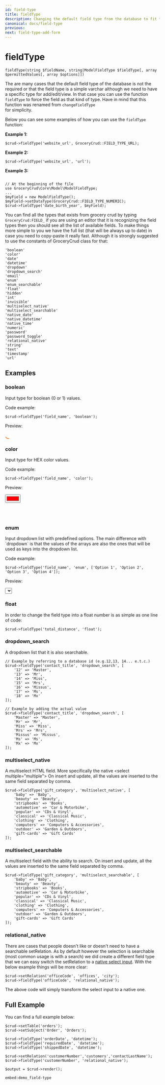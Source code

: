 ```yaml
---
id: field-type
title: fieldType
description: Changing the default field type from the database to fit to our needs. 
canonical: docs/field-type
previous:
next: field-type-add-form
---
```


# fieldType

<style>
    .loader {
        width: 20px;
        height: 20px;
        border: 2px solid #FFF;
        border-bottom-color: #f25f0a;
        border-radius: 50%;
        display: inline-block;
        box-sizing: border-box;
        animation: rotation 1s linear infinite;
    }

    @keyframes rotation {
        0% {
            transform: rotate(0deg);
        }
        100% {
            transform: rotate(360deg);
        }
    } 
</style>

<pre><code class="language-php">fieldType(string $fieldName, string|ModelFieldType $fieldType[, array $permittedValues[, array $options]])</code></pre>

The are many cases that the default field type of the database is not the required or that the field type is a simple varchar although we need to have a specific type for add/edit/view. In that case you can use the function <code>fieldType</code> to force the field as that kind of type. Have in mind that this function was renamed from <code>changeFieldType </code>for simplicity.

Below you can see some examples of how you can use the <code>fieldType</code> function:

<strong>Example 1:</strong>
<pre><code class="language-php">$crud->fieldType('website_url', GroceryCrud::FIELD_TYPE_URL);</code></pre>

<strong>Example 2:</strong>
<pre><code class="language-php">$crud->fieldType('website_url', 'url');</code></pre>

<strong>Example 3:</strong> 
<pre><code class="language-php">
// At the beginning of the file
use GroceryCrud\Core\Model\ModelFieldType;
...
$myField = new ModelFieldType();
$myField->setDataType(GroceryCrud::FIELD_TYPE_NUMERIC);
$crud->fieldType('date_birth_year', $myField);</code></pre>

You can find all the types that exists from grocery crud by typing <code>GroceryCrud:FIELD_</code> if you are using an editor that it is recognizing the field types then you should see all the list of available fields. To make things more simple to you we have the full list (that will be always up to date) in case you need to copy-paste it really fast. Although it is strongly suggested to use the constants of GroceryCrud class for that:

<pre><code class="language-php">'boolean'
'color'
'date'
'datetime'
'dropdown'
'dropdown_search'
'email'
'enum'
'enum_searchable'
'float' 
'hidden'
'int'
'invisible'
'multiselect_native' 
'multiselect_searchable' 
'native_date'
'native_datetime'
'native_time' 
'numeric'
'password'
'password_toggle'
'relational_native'
'string'
'text' 
'timestamp'
'url'
</code></pre>

<div class="grocery-crud">

<h2>Examples</h2>

<h3 id="boolean">boolean</h3>

<p>Input type for boolean (0 or 1) values.</p>

<p>Code example:</p>

<pre class="language-php"><code class="language-php">$crud-&gt;fieldType('field_name', 'boolean');</code></pre>

<p>Preview:</p>

<div class="loader"></div>

<br/>

<h3 id="color">color</h3>

<p>Input type for HEX color values.</p>

<p>Code example:</p>

<pre class="language-php"><code class="language-php">$crud-&gt;fieldType('field_name', 'color');</code></pre>

<p>Preview:</p>

<!-- Code will be replaced by the actual demo preview -->
<input type="color" name="color" value="#ff0000">

<br/><br/>
<h3 id="enum">enum</h3>

<p>Input dropdown list with predefined options. The main difference with `dropdown` is that the values of the arrays are also the ones that will be used as keys into the dropdown list.</p>

<p>Code example:</p>

<pre class="language-php"><code class="language-php">$crud-&gt;fieldType('field_name', 'enum', ['Option 1', 'Option 2', 'Option 3', 'Option 4']);</code></pre>

<p>Preview:</p>

<!-- Code will be replaced by the actual demo preview -->
<select name="enum" class="form-control form-select"></select>
<br/>
</div>

<h3 id="float">float</h3>

In order to change the field type into a float number is as simple as one line of code:

<pre><code class="language-php">$crud->fieldType('total_distance', 'float');</code></pre>


<h3 id="dropdown_search">dropdown_search</h3>
A dropdown list that it is also searchable.

<pre><code class="language-php">// Example by referring to a database id (e.g.12,13, 14... e.t.c.)
$crud->fieldType('contact_title', 'dropdown_search', [
    '12' => 'Master',
    '13' => 'Mr',
    '14' => 'Miss',
    '15' => 'Mrs',
    '16' => 'Missus',
    '17' => 'Ms',
    '18' => 'Mx'
]);</code></pre>

<pre><code class="language-php">// Example by adding the actual value
$crud->fieldType('contact_title', 'dropdown_search', [
    'Master' => 'Master',
    'Mr' => 'Mr',
    'Miss' => 'Miss',
    'Mrs' => 'Mrs',
    'Missus' => 'Missus',
    'Ms' => 'Ms',
    'Mx' => 'Mx'
]);</code></pre>


<h3>multiselect_native</h3>
A multiselect HTML field. More specifically the native &lt;select multiple="multiple"&gt; On insert and update, all the values are inserted to the same field separated by comma.

<pre><code class="language-php">$crud->fieldType('gift_category', 'multiselect_native', [
    'baby' => 'Baby',
    'beauty' => 'Beauty',
    'stripbooks' => 'Books',
    'automotive' => 'Car & Motorbike',
    'popular' => 'CDs & Vinyl',
    'classical' => 'Classical Music',
    'clothing' => 'Clothing',
    'computers' => 'Computers & Accessories',
    'outdoor' => 'Garden & Outdoors',
    'gift-cards' => 'Gift Cards'
]);</code></pre>

<h3>multiselect_searchable</h3>
A multiselect field with the ability to search. On insert and update, all the values are inserted to the same field separated by comma.

<pre><code class="language-php">$crud->fieldType('gift_category', 'multiselect_searchable', [
    'baby' => 'Baby',
    'beauty' => 'Beauty',
    'stripbooks' => 'Books',
    'automotive' => 'Car & Motorbike',
    'popular' => 'CDs & Vinyl',
    'classical' => 'Classical Music',
    'clothing' => 'Clothing',
    'computers' => 'Computers & Accessories',
    'outdoor' => 'Garden & Outdoors',
    'gift-cards' => 'Gift Cards'
]);</code></pre>

<h3>relational_native</h3>
There are cases that people doesn't like or doesn't need to have a searchable setRelation. As by default however the selection is searchable (most common usage is with a search) we did create a different field type that we can easy switch the setRelation to a <a href="https://www.w3schools.com/tags/tag_select.asp" target="_blank" rel="noopener noreferrer">native select input</a>. With the below example things will be more clear:

<pre><code class="language-php">$crud->setRelation('officeCode', 'offices', 'city');
$crud->fieldType('officeCode', 'relational_native');</code></pre>

The above code will simply transform the select input to a native one.

<h2 id="demo">Full Example</h2>
You can find a full example below:

<pre><code class="language-php">$crud->setTable('orders');
$crud->setSubject('Order', 'Orders');

$crud->fieldType('orderDate', 'datetime');
$crud->fieldType('requiredDate', 'datetime');
$crud->fieldType('shippedDate', 'datetime');

$crud->setRelation('customerNumber','customers','contactLastName');
$crud->fieldType('customerNumber', 'relational_native');

$output = $crud->render();</code></pre>

`embed:demo_field-type`
 